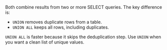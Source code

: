 Both combine results from two or more SELECT queries. The key difference is:

- `UNION` removes duplicate rows from a table.
- `UNION ALL` keeps all rows, including duplicates.

`UNION ALL` is faster because it skips the deduplication step. Use `UNION` when you want a clean list of unique values. 